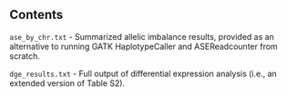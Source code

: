 ## Contents

`ase_by_chr.txt`  -  Summarized allelic imbalance results, provided as an alternative to running GATK HaplotypeCaller and ASEReadcounter from scratch.

`dge_results.txt`  -  Full output of differential expression analysis (i.e., an extended version of Table S2). 
